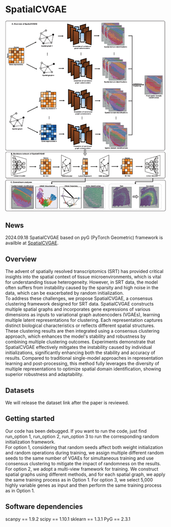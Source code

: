 # SpatialCVGAE
![image](https://github.com/wenwenmin/SpatialCVGAE/blob/main/SpatialCVGAE_Overview.jpg)
## News
2024.09.18 SpatialCVGAE based on pyG (PyTorch Geometric) framework is availble at [SpatialCVGAE](https://github.com/wenwenmin/SpatialCVGAE/blob/main/SpatialCVGAE.py).
## Overview
The advent of spatially resolved transcriptomics (SRT) has provided critical insights into the spatial context of tissue microenvironments, which is vital for understanding tissue heterogeneity. However, in SRT data, the model often suffers from instability caused by the sparsity and high noise in the data, which can be exacerbated by random initialization.  
To address these challenges, we propose SpatialCVGAE, a consensus clustering framework designed for SRT data. SpatialCVGAE constructs multiple spatial graphs and incorporates gene expressions of various dimensions as inputs to variational graph autoencoders (VGAEs), learning multiple latent representations for clustering. Each representation captures distinct biological characteristics or reflects different spatial structures. These clustering results are then integrated using a consensus clustering approach, which enhances the model's stability and robustness by combining multiple clustering outcomes. Experiments demonstrate that SpatialCVGAE effectively mitigates the instability caused by individual initializations, significantly enhancing both the stability and accuracy of results. Compared to traditional single-model approaches in representation learning and post-processing, this method fully leverages the diversity of multiple representations to optimize spatial domain identification, showing superior robustness and adaptability.
## Datasets
We will release the dataset link after the paper is reviewed.
## Getting started
Our code has been debugged. If you want to run the code, just find run_option 1, run_option 2, run_option 3 to run the corresponding random initialization framework.
<br>For option 1, considering that random seeds affect both weight initialization and random operations during training, we assign multiple different random seeds to the same number of VGAEs for simultaneous training and use consensus clustering to mitigate the impact of randomness on the results. For option 2, we adopt a multi-view framework for training. We construct spatial graphs using different methods, and for each spatial graph, we apply the same training process as in Option 1. For option 3, we select 5,000 highly variable genes as input and then perform the same training process as in Option 1.
## Software dependencies
scanpy == 1.9.2
scipy == 1.10.1
sklearn == 1.3.1
PyG == 2.3.1
